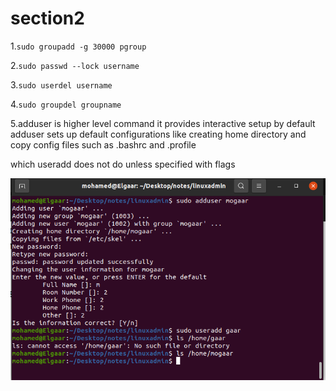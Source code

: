 # section2

1.`sudo groupadd -g 30000 pgroup` 

2.`sudo passwd --lock username`

3.`sudo userdel username`

4.`sudo groupdel groupname`

5.adduser is higher level command it provides interactive setup by default adduser sets up default configurations like creating home directory and copy config files such as .bashrc and .profile 

which useradd does not do unless specified with flags 

![alt text](image.jpg)
